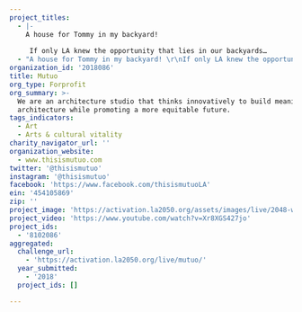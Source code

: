```yaml
---
project_titles:
  - |-
    A house for Tommy in my backyard! 
     
     If only LA knew the opportunity that lies in our backyards…
  - "A house for Tommy in my backyard! \r\nIf only LA knew the opportunity that lies in our backyards…\r\n"
organization_id: '2018086'
title: Mutuo
org_type: Forprofit
org_summary: >-
  We are an architecture studio that thinks innovatively to build meaningful
  architecture while promoting a more equitable future.
tags_indicators:
  - Art
  - Arts & cultural vitality
charity_navigator_url: ''
organization_website:
  - www.thisismutuo.com
twitter: '@thisismutuo'
instagram: '@thisismutuo'
facebook: 'https://www.facebook.com/thisismutuoLA'
ein: '454105869'
zip: ''
project_image: 'https://activation.la2050.org/assets/images/live/2048-wide/mutuo.jpg'
project_video: 'https://www.youtube.com/watch?v=Xr8XGS427jo'
project_ids:
  - '8102086'
aggregated:
  challenge_url:
    - 'https://activation.la2050.org/live/mutuo/'
  year_submitted:
    - '2018'
  project_ids: []

---
```

